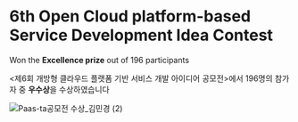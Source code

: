 # 6th Open Cloud platform-based Service Development Idea Contest

Won the **Excellence prize** out of 196 participants

<제6회 개방형 클라우드 플랫폼 기반 서비스 개발 아이디어 공모전>에서 
196명의 참가자 중 **우수상**을 수상하였습니다

![Paas-ta공모전 수상_김민경 (2)](https://github.com/estrellaSia/Paas-ta_AWARD/assets/127510529/e1f35c0a-e536-4315-84c4-b3b98bf27ad4)

